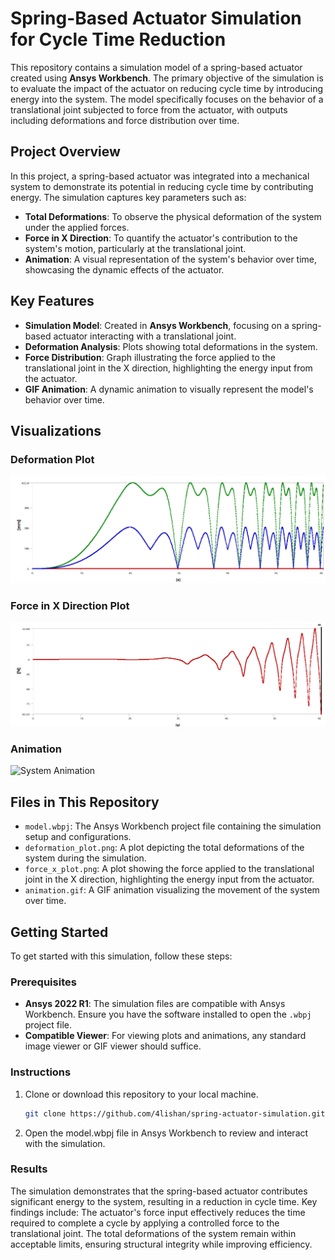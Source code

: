 # Spring-Based Actuator Simulation for Cycle Time Reduction

This repository contains a simulation model of a spring-based actuator created using **Ansys Workbench**. The primary objective of the simulation is to evaluate the impact of the actuator on reducing cycle time by introducing energy into the system. The model specifically focuses on the behavior of a translational joint subjected to force from the actuator, with outputs including deformations and force distribution over time.

## Project Overview

In this project, a spring-based actuator was integrated into a mechanical system to demonstrate its potential in reducing cycle time by contributing energy. The simulation captures key parameters such as:
- **Total Deformations**: To observe the physical deformation of the system under the applied forces.
- **Force in X Direction**: To quantify the actuator's contribution to the system's motion, particularly at the translational joint.
- **Animation**: A visual representation of the system's behavior over time, showcasing the dynamic effects of the actuator.

## Key Features

- **Simulation Model**: Created in **Ansys Workbench**, focusing on a spring-based actuator interacting with a translational joint.
- **Deformation Analysis**: Plots showing total deformations in the system.
- **Force Distribution**: Graph illustrating the force applied to the translational joint in the X direction, highlighting the energy input from the actuator.
- **GIF Animation**: A dynamic animation to visually represent the model's behavior over time.

## Visualizations

### Deformation Plot
![Deformation Plot](deformation_plot.png)

### Force in X Direction Plot
![Force in X Direction Plot](force_x_plot.png)

### Animation
![System Animation](animation.gif)


## Files in This Repository

- `model.wbpj`: The Ansys Workbench project file containing the simulation setup and configurations.
- `deformation_plot.png`: A plot depicting the total deformations of the system during the simulation.
- `force_x_plot.png`: A plot showing the force applied to the translational joint in the X direction, highlighting the energy input from the actuator.
- `animation.gif`: A GIF animation visualizing the movement of the system over time.

## Getting Started

To get started with this simulation, follow these steps:

### Prerequisites

- **Ansys 2022 R1**: The simulation files are compatible with Ansys Workbench. Ensure you have the software installed to open the `.wbpj` project file.
- **Compatible Viewer**: For viewing plots and animations, any standard image viewer or GIF viewer should suffice.

### Instructions

1. Clone or download this repository to your local machine.
   ```bash
   git clone https://github.com/4lishan/spring-actuator-simulation.git
2. Open the model.wbpj file in Ansys Workbench to review and interact with the simulation.
### Results
The simulation demonstrates that the spring-based actuator contributes significant energy to the system, resulting in a reduction in cycle time. Key findings include:
The actuator's force input effectively reduces the time required to complete a cycle by applying a controlled force to the translational joint.
The total deformations of the system remain within acceptable limits, ensuring structural integrity while improving efficiency.
